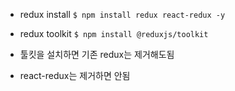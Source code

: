- redux install
`$ npm install redux react-redux -y`

- redux toolkit
`$ npm install @reduxjs/toolkit`
- 툴킷을 설치하면 기존 redux는 제거해도됨
- react-redux는 제거하면 안됨